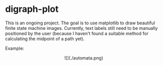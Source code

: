 # digraph-plot

This is an ongoing project. The goal is to use matplotlib to draw beautiful finite state machine images. Currently, text labels still need to be manually positioned by the user (because I haven't found a suitable method for calculating the midpoint of a path yet).

Example:

<div align="center">
![](./automata.png)
</div>

